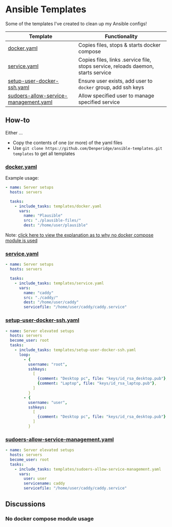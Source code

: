 # Ansible Templates
Some of the templates I've created to clean up my Ansible configs!


| Template                   | Functionality |
| -------------------------- | ------------- |
| [docker.yaml](#dockeryaml) | Copies files, stops & starts docker compose |
| [service.yaml](#serviceyaml) | Copies files, links .service file, stops service, reloads daemon, starts service |
| [setup-user-docker-ssh.yaml](#setup-user-docker-sshyaml) | Ensure user exists, add user to `docker` group, add ssh keys |
| [sudoers-allow-service-management.yaml](#sudoers-allow-service-managementyaml) | Allow specified user to manage specified service |


## How-to
Either ...
- Copy the contents of one (or more) of the yaml files
- Use `git clone https://github.com/Denperidge/ansible-templates.git templates` to get all templates

### [docker.yaml](docker.yaml)
Example usage:
```yaml
- name: Server setups
  hosts: servers

  tasks:
    - include_tasks: templates/docker.yaml
      vars:
        name: "Plausible"
        src: "./plausible-files/"
        dest: "/home/user/plausible"

```

Note: [click here to view the explanation as to why no docker compose module is used](#no-docker-compose-module-usage)

### [service.yaml](service.yaml)
```yaml
- name: Server setups
  hosts: servers

  tasks:
    - include_tasks: templates/service.yaml
      vars:
        name: "caddy"
        src: "./caddy/"
        dest: "/home/user/caddy"
        servicefile: "/home/user/caddy/caddy.service"

```

### [setup-user-docker-ssh.yaml](setup-user-docker-ssh.yaml)
```yaml
- name: Server elevated setups
  hosts: servers
  become_user: root
  tasks:
    - include_tasks: templates/setup-user-docker-ssh.yaml
      loop:
        - { 
          username: "root", 
          sshkeys: 
            [ 
              {comment: "Desktop pc", file: "keys/id_rsa_desktop.pub"}, 
              {comment: "Laptop", file: "keys/id_rsa_laptop.pub"}, 
            ] 
          }
        - { 
          username: "user",
          sshkeys: 
            [ 
              {comment: "Desktop pc", file: "keys/id_rsa_desktop.pub"} 
            ] 
          }
```

### [sudoers-allow-service-management.yaml](sudoers-allow-service-management.yaml)
```yaml
- name: Server elevated setups
  hosts: servers
  become_user: root
  tasks:
    - include_tasks: templates/sudoers-allow-service-management.yaml
      vars:
        user: user
        servicename: caddy
        servicefile: "/home/user/caddy/caddy.service"
```

## Discussions
### No docker compose module usage


